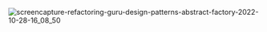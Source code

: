 ![screencapture-refactoring-guru-design-patterns-abstract-factory-2022-10-28-16_08_50](https://user-images.githubusercontent.com/58219688/198600324-e7d631f4-8cfe-473b-94e6-04f968212836.png)
